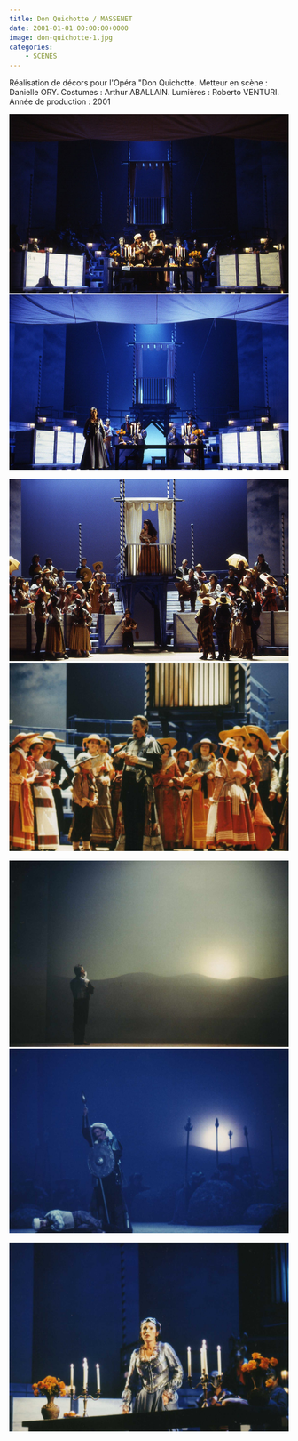 ```yaml
---
title: Don Quichotte / MASSENET
date: 2001-01-01 00:00:00+0000
image: don-quichotte-1.jpg
categories:
    - SCENES
---
```


Réalisation de décors pour l'Opéra "Don Quichotte.
            Metteur en scène : Danielle ORY.
            Costumes : Arthur ABALLAIN.
            Lumières : Roberto VENTURI.
            Année de production : 2001

![Image 1](don-quichotte-1.jpg) ![Image 2](don-quichotte-2.jpg)

![Image 3](don-quichotte-3.jpg) ![Image 4](020.jpg)

![Image 5](021.jpg) ![Image 6](024.jpg)

![Image 7](026.jpg)

